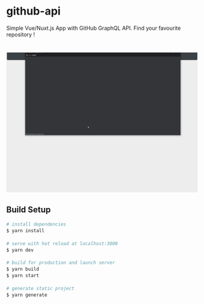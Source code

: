 # github-api

Simple Vue/Nuxt.js App with GitHub GraphQL API. Find your favourite repository !

#

![Alt Text](App.gif)

## Build Setup

```bash
# install dependencies
$ yarn install

# serve with hot reload at localhost:3000
$ yarn dev

# build for production and launch server
$ yarn build
$ yarn start

# generate static project
$ yarn generate
```

